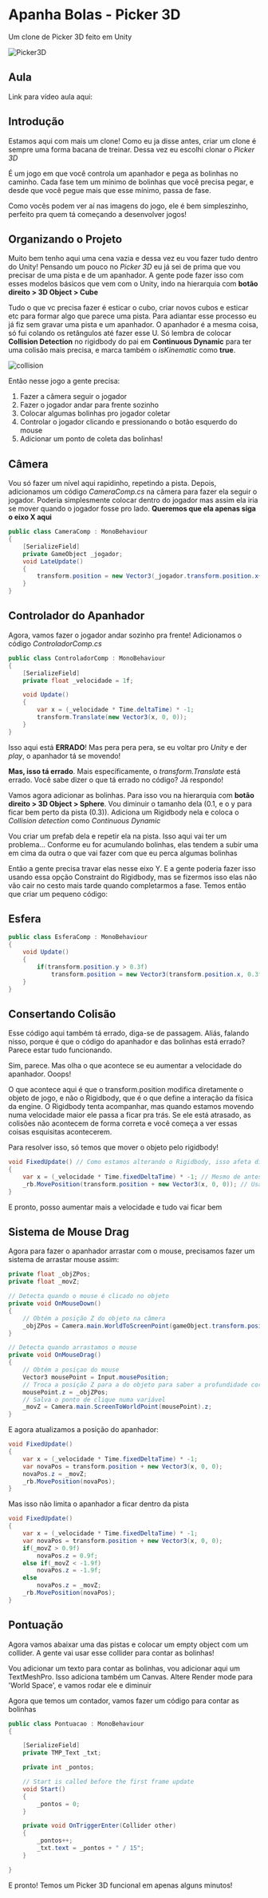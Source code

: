 # Apanha Bolas - Picker 3D

Um clone de Picker 3D feito em Unity

![Picker3D](/picker3d.png)

## Aula

Link para vídeo aula aqui: 

## Introdução

Estamos aqui com mais um clone! Como eu ja disse antes, criar um clone é sempre uma forma bacana de treinar. Dessa vez eu escolhi clonar o _Picker 3D_

É um jogo em que você controla um apanhador e pega as bolinhas no caminho. Cada fase tem um mínimo de bolinhas que você precisa pegar, e desde que você pegue mais que esse mínimo, passa de fase.

Como vocês podem ver aí nas imagens do jogo, ele é bem simpleszinho, perfeito pra quem tá começando a desenvolver jogos!

## Organizando o Projeto

Muito bem tenho aqui uma cena vazia e dessa vez eu vou fazer tudo dentro do Unity! Pensando um pouco no _Picker 3D_ eu já sei de prima que vou precisar de uma pista e de um apanhador. A gente pode fazer isso com esses modelos básicos que vem com o Unity, indo na hierarquia com __botão direito > 3D Object > Cube__

Tudo o que vc precisa fazer é esticar o cubo, criar novos cubos e esticar etc para formar algo que parece uma pista. Para adiantar esse processo eu já fiz sem gravar uma pista e um apanhador. O apanhador é a mesma coisa, só fui colando os retângulos até fazer esse U. Só lembra de colocar __Collision Detection__ no rigidbody do pai em __Continuous Dynamic__ para ter uma colisão mais precisa, e marca também o _isKinematic_ como __true__.

![collision](/collision.png)

Então nesse jogo a gente precisa:

1. Fazer a câmera seguir o jogador
2. Fazer o jogador andar para frente sozinho
3. Colocar algumas bolinhas pro jogador coletar
4. Controlar o jogador clicando e pressionando o botão esquerdo do mouse
5. Adicionar um ponto de coleta das bolinhas!

## Câmera

Vou só fazer um nível aqui rapidinho, repetindo a pista. Depois, adicionamos um código _CameraComp.cs_ na câmera para fazer ela seguir o jogador. Poderia simplesmente colocar dentro do jogador mas assim ela iria se mover quando o jogador fosse pro lado. __Queremos que ela apenas siga o eixo X aqui__


```cs
public class CameraComp : MonoBehaviour
{
    [SerializeField]
    private GameObject _jogador;
    void LateUpdate()
    {
        transform.position = new Vector3(_jogador.transform.position.x+4, transform.position.y, transform.position.z);
    }
}
```

## Controlador do Apanhador

Agora, vamos fazer o jogador andar sozinho pra frente! Adicionamos o código _ControladorComp.cs_


```cs
public class ControladorComp : MonoBehaviour
{
    [SerializeField]
    private float _velocidade = 1f;

    void Update()
    {
        var x = (_velocidade * Time.deltaTime) * -1;
        transform.Translate(new Vector3(x, 0, 0));
    }
}
```

Isso aqui está __ERRADO__! Mas pera pera pera, se eu voltar pro _Unity_ e der _play_, o apanhador tá se movendo!

__Mas, isso tá errado__. Mais específicamente, o _transform.Translate_ está errado. Você sabe dizer o que tá errado no código? Já respondo!

Vamos agora adicionar as bolinhas. Para isso vou na hierarquia com __botão direito > 3D Object > Sphere__. Vou diminuir o tamanho dela (0.1, e o y para ficar bem perto da pista (0.3)). Adiciona um Rigidbody nela e coloca o _Collision detection_ como _Continuous Dynamic_

Vou criar um prefab dela e repetir ela na pista. Isso aqui vai ter um problema... Conforme eu for acumulando bolinhas, elas tendem a subir uma em cima da outra o que vai fazer com que eu perca algumas bolinhas

Então a gente precisa travar elas nesse eixo Y. E a gente poderia fazer isso usando essa opção Constraint do Rigidbody, mas se fizermos isso elas não vão cair no cesto mais tarde quando completarmos a fase. Temos então que criar um pequeno código:

## Esfera

```cs
public class EsferaComp : MonoBehaviour
{
    void Update()
    {
        if(transform.position.y > 0.3f)
            transform.position = new Vector3(transform.position.x, 0.3f, transform.position.z);
    }
}
```

## Consertando Colisão

Esse código aqui também tá errado, diga-se de passagem. Aliás, falando nisso, porque é que o código do apanhador e das bolinhas está errado? Parece estar tudo funcionando.

Sim, parece. Mas olha o que acontece se eu aumentar a velocidade do apanhador. Ooops!

O que acontece aqui é que o transform.position modifica diretamente o objeto de jogo, e não o Rigidbody, que é o que define a interação da física da engine. O Rigidbody tenta acompanhar, mas quando estamos movendo numa velocidade maior ele passa a ficar pra trás. Se ele está atrasado, as colisões não acontecem de forma correta e você começa a ver essas coisas esquisitas acontecerem.

Para resolver isso, só temos que mover o objeto pelo rigidbody!

```cs
void FixedUpdate() // Como estamos alterando o Rigidbody, isso afeta diretamente a física. Nesses casos é melhor usar FixedUpdate
{
    var x = (_velocidade * Time.fixedDeltaTime) * -1; // Mesmo de antes
    _rb.MovePosition(transform.position + new Vector3(x, 0, 0)); // Usamos MovePosition
}
```

E pronto, posso aumentar mais a velocidade e tudo vai ficar bem

## Sistema de Mouse Drag

Agora para fazer o apanhador arrastar com o mouse, precisamos fazer um sistema de arrastar mouse assim:

```cs
private float _objZPos;
private float _movZ;

// Detecta quando o mouse é clicado no objeto
private void OnMouseDown()
{
    // Obtém a posição Z do objeto na câmera
    _objZPos = Camera.main.WorldToScreenPoint(gameObject.transform.position).z;
}

// Detecta quando arrastamos o mouse
private void OnMouseDrag()
{
    // Obtém a posiçao do mouse
    Vector3 mousePoint = Input.mousePosition;
    // Troca a posição Z para a do objeto para saber a profundidade correta do clique
    mousePoint.z = _objZPos;
    // Salva o ponto de clique numa variável
    _movZ = Camera.main.ScreenToWorldPoint(mousePoint).z;
}
```

E agora atualizamos a posição do apanhador:

```cs
void FixedUpdate()
{
    var x = (_velocidade * Time.fixedDeltaTime) * -1;
    var novaPos = transform.position + new Vector3(x, 0, 0);
    novaPos.z = _movZ;
    _rb.MovePosition(novaPos);
}
```

Mas isso não limita o apanhador a ficar dentro da pista

```cs
void FixedUpdate()
{
    var x = (_velocidade * Time.fixedDeltaTime) * -1;
    var novaPos = transform.position + new Vector3(x, 0, 0);
    if(_movZ > 0.9f)
        novaPos.z = 0.9f;
    else if(_movZ < -1.9f)
        novaPos.z = -1.9f;
    else
        novaPos.z = _movZ;
    _rb.MovePosition(novaPos);
}
```

## Pontuação

Agora vamos abaixar uma das pistas e colocar um empty object com um collider. A gente vai usar esse collider para contar as bolinhas!

Vou adicionar um texto para contar as bolinhas, vou adicionar aqui um TextMeshPro. Isso adiciona também um Canvas. Altere Render mode para 'World Space', e vamos rodar ele e diminuir

Agora que temos um contador, vamos fazer um código para contar as bolinhas

```cs
public class Pontuacao : MonoBehaviour
{

    [SerializeField]
    private TMP_Text _txt;

    private int _pontos;

    // Start is called before the first frame update
    void Start()
    {
        _pontos = 0;
    }

    private void OnTriggerEnter(Collider other)
    {
        _pontos++;
        _txt.text = _pontos + " / 15";
    }

}
```


E pronto! Temos um Picker 3D funcional em apenas alguns minutos!